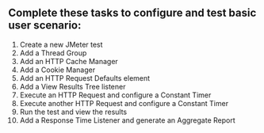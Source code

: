 ## Complete these tasks to configure and test basic user scenario:
1. Create a new JMeter test
1. Add a Thread Group
1. Add an HTTP Cache Manager
1. Add a Cookie Manager
1. Add an HTTP Request Defaults element
1. Add a View Results Tree listener
1. Execute an HTTP Request and configure a Constant Timer
1. Execute another HTTP Request and configure a Constant Timer
1. Run the test and view the results
1. Add a Response Time Listener and generate an Aggregate Report